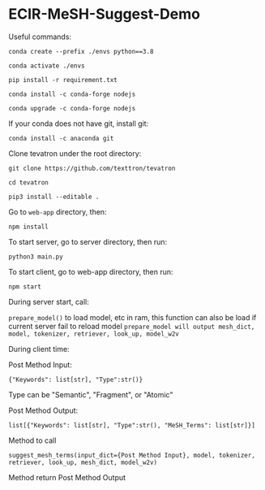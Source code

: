 # ECIR-MeSH-Suggest-Demo


Useful commands:

`conda create --prefix ./envs python==3.8`

`conda activate ./envs`

`pip install -r requirement.txt`


`conda install -c conda-forge nodejs`

`conda upgrade -c conda-forge nodejs`


If your conda does not have git, install git:

`conda install -c anaconda git`

Clone tevatron under the root directory:

`git clone https://github.com/texttron/tevatron`

`cd tevatron`

`pip3 install --editable .`

Go to `web-app` directory, then:

`npm install`

To start server, go to server directory, then run:

`python3 main.py`

To start client, go to web-app directory, then run:

`npm start`

During server start, call:

`prepare_model()` to load model, etc in ram, this function can also be load if current server fail to reload model
`prepare_model will output mesh_dict, model, tokenizer, retriever, look_up, model_w2v`

During client time:

Post Method Input:

`{"Keywords": list[str], "Type":str()}`

Type can be "Semantic", "Fragment", or "Atomic"


Post Method Output:

`list[{"Keywords": list[str], "Type":str(), "MeSH_Terms": list[str]}]`

Method to call 

`suggest_mesh_terms(input_dict={Post Method Input}, model, tokenizer, retriever, look_up, mesh_dict, model_w2v)`

Method return Post Method Output


